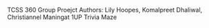 TCSS 360 Group Proejct
Authors: Lily Hoopes, Komalpreet Dhaliwal, Christiannel Maningat
1UP Trivia Maze
